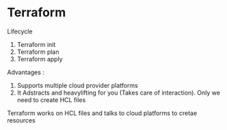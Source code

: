 # Terraform 
  Lifecycle
  1. Terraform init
  2. Terraform plan
  3. Terraform apply

Advantages :
1. Supports multiple cloud provider platforms 
2. It Adstracts and heavylifting for you (Takes care of interaction). Only we need to create HCL files

Terraform works on HCL files and talks to cloud platforms to cretae resources
